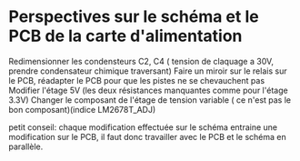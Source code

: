 # Perspectives sur le schéma et le PCB de la carte d'alimentation

Redimensionner les condensteurs C2, C4 ( tension de claquage a 30V, prendre condensateur chimique traversant)
Faire un miroir sur le relais sur le PCB, réadapter le PCB pour que les pistes ne se chevauchent pas
Modifier l'étage 5V (les deux résistances manquantes comme pour l'étage 3.3V)
Changer le composant de l'étage de tension variable ( ce n'est pas le bon composant)(indice LM2678T_ADJ)



petit conseil: chaque modification effectuée sur le schéma entraine une modification sur le PCB, il faut donc travailler avec
le PCB et le schéma en parallèle. 


